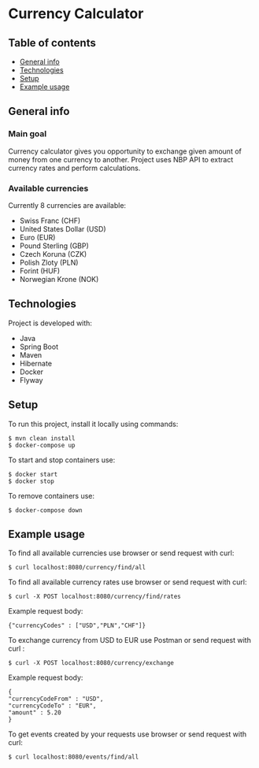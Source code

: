 # Currency Calculator

## Table of contents
* [General info](#general-info)
* [Technologies](#technologies)
* [Setup](#setup)
* [Example usage](#example-usage)

## General info

### Main goal

Currency calculator gives you opportunity to exchange given amount of money from one currency to another. Project uses NBP API to extract currency rates and perform calculations.

### Available currencies 

Currently 8 currencies are available:
* Swiss Franc (CHF)
* United States Dollar (USD)
* Euro (EUR)
* Pound Sterling (GBP)
* Czech Koruna (CZK)
* Polish Zloty (PLN)
* Forint (HUF)
* Norwegian Krone (NOK)

## Technologies

Project is developed with:
* Java
* Spring Boot
* Maven
* Hibernate
* Docker
* Flyway

## Setup

To run this project, install it locally using commands:

```
$ mvn clean install
$ docker-compose up
```

To start and stop containers use:

```
$ docker start
$ docker stop
```

To remove containers use:

```
$ docker-compose down
```

## Example usage

To find all available currencies use browser or send request with curl:

```
$ curl localhost:8080/currency/find/all
```

To find all available currency rates use browser or send request with curl:

```
$ curl -X POST localhost:8080/currency/find/rates
```

Example request body:

```
{"currencyCodes" : ["USD","PLN","CHF"]}
```


To exchange currency from USD to EUR use Postman or send request with curl :

```
$ curl -X POST localhost:8080/currency/exchange
```

Example request body:

```
{
"currencyCodeFrom" : "USD",
"currencyCodeTo" : "EUR",
"amount" : 5.20
}
```

To get events created by your requests use browser or send request with curl:

```
$ curl localhost:8080/events/find/all
```


